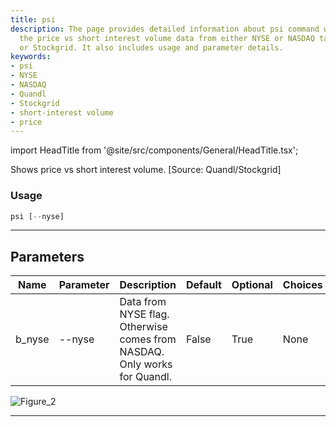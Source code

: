 ```yaml
---
title: psi
description: The page provides detailed information about psi command which shows
  the price vs short interest volume data from either NYSE or NASDAQ taken from Quandl
  or Stockgrid. It also includes usage and parameter details.
keywords:
- psi
- NYSE
- NASDAQ
- Quandl
- Stockgrid
- short-interest volume
- price
---
```


import HeadTitle from '@site/src/components/General/HeadTitle.tsx';

<HeadTitle title="stocks /dps/psi - Reference | OpenBB Terminal Docs" />

Shows price vs short interest volume. [Source: Quandl/Stockgrid]

### Usage

```python wordwrap
psi [--nyse]
```

---

## Parameters

| Name | Parameter | Description | Default | Optional | Choices |
| ---- | --------- | ----------- | ------- | -------- | ------- |
| b_nyse | --nyse | Data from NYSE flag. Otherwise comes from NASDAQ. Only works for Quandl. | False | True | None |

![Figure_2](https://user-images.githubusercontent.com/46355364/154076731-e1f5ad9c-71c7-4c56-93b1-613985057951.png)

---
